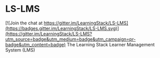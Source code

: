 # LS-LMS

[![Join the chat at https://gitter.im/LearningStack/LS-LMS](https://badges.gitter.im/LearningStack/LS-LMS.svg)](https://gitter.im/LearningStack/LS-LMS?utm_source=badge&utm_medium=badge&utm_campaign=pr-badge&utm_content=badge)
The Learning Stack Learner Management System (LMS)
